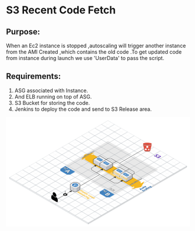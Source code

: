 # S3 Recent Code Fetch 

## Purpose: 
When an Ec2 instance is stopped ,autoscaling will trigger another instance from the AMI Created ,which contains the old code .To get updated code from instance during launch we use 'UserData' to pass the script.

## Requirements:
  1. ASG associated with Instance.
  2. And ELB running on top of ASG.
  3. S3 Bucket for storing the code.
  4. Jenkins to deploy the code and send to S3 Release area.
  
<img src ="GeneralAWSInfrastructure.png">
